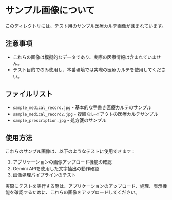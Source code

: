 # サンプル画像について

このディレクトリには、テスト用のサンプル医療カルテ画像が含まれています。

## 注意事項

- これらの画像は模擬的なデータであり、実際の医療情報は含まれていません。
- テスト目的でのみ使用し、本番環境では実際の医療カルテを使用してください。

## ファイルリスト

- `sample_medical_record.jpg` - 基本的な手書き医療カルテのサンプル
- `sample_medical_record2.jpg` - 複雑なレイアウトの医療カルテサンプル
- `sample_prescription.jpg` - 処方箋のサンプル

## 使用方法

これらのサンプル画像は、以下のようなテストに使用できます：

1. アプリケーションの画像アップロード機能の確認
2. Gemini APIを使用した文字抽出の動作確認
3. 画像処理パイプラインのテスト

実際にテストを実行する際は、アプリケーションのアップロード、処理、表示機能を確認するために、これらの画像をアップロードしてください。
